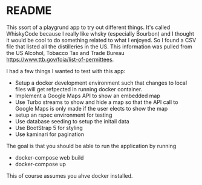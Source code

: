 # README

This ssort of a playgrund app to try out different things.  It's called WhiskyCode because I really like whsky (especially Bourbon) and I thought it would be cool to do something related to what I enjoyed.  So I found a CSV file that listed all the distilleries in the US.  This information was pulled from the US Alcohol, Tobacco Tax and Trade Bureau https://www.ttb.gov/foia/list-of-permittees.

I had a few things I wanted to test with this app:
* Setup a docker development environment such that changes to local files will get refpected in running docker container.
* Implement a Google Maps API to show an embedded map
* Use Turbo streams to show and hide a map so that the API call to Google Maps is only made if the user elects to show the map
* setup an rspec environment for testing
* Use database seeding to setup the initail data
* Use BootStrap 5 for styling
* Use kaminari for pagination

The goal is that you should be able to run the application by running
- docker-compose web build
- docker-compose up

This of course assumes you ahve docker installed.



